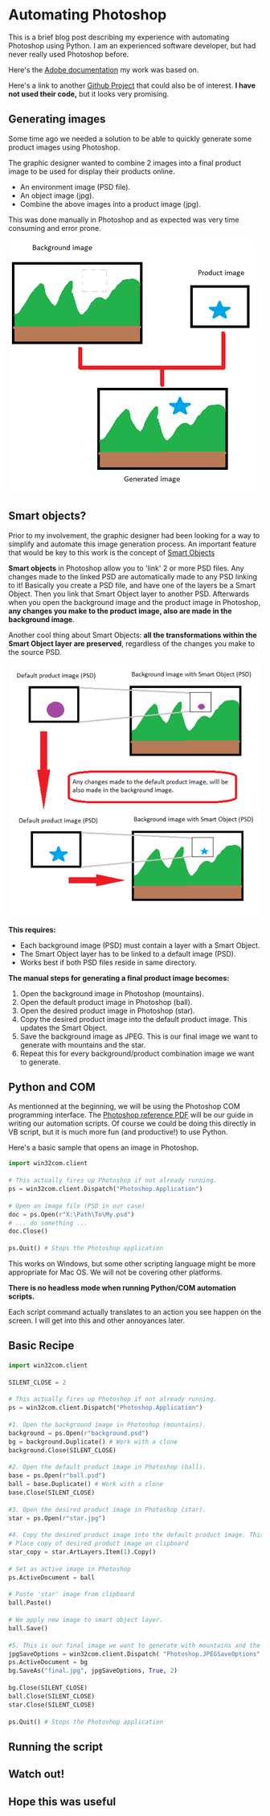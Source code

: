 # Automating Photoshop
This is a brief blog post describing my experience with automating Photoshop using Python.
I am an experienced software developer, but had never really used Photoshop before.

Here's the [Adobe documentation](https://www.adobe.com/content/dam/acom/en/devnet/photoshop/pdfs/photoshop-cc-vbs-ref.pdf) my work was based on.

Here's a link to another [Github Project](https://github.com/loonghao/photoshop-python-api) that could also be of interest. **I have not used their code,** but it looks very promising.

## Generating images
Some time ago we needed a solution to be able to quickly generate some product images using Photoshop.

The graphic designer wanted to combine 2 images into a final product image to be used for display their products online. 
- An environment image (PSD file).
- An object image (jpg).
- Combine the above images into a product image (jpg). 

This was done manually in Photoshop and as expected was very time consuming and error prone.

![Combination of 2 images](https://github.com/kelvin0/ImageAutomation/blob/gh-pages/Combine_2_images.png?raw=true)

## Smart objects?
Prior to my involvement, the graphic designer had been looking for a way to simplify and automate this image generation process.
An important feature that would be key to this work is the concept of [Smart Objects](https://helpx.adobe.com/ca/photoshop/using/create-smart-objects.html)

**Smart objects** in Photoshop allow you to 'link' 2 or more PSD files. Any changes made to the linked PSD are automatically made to any PSD linking to it!
Basically you create a PSD file, and have one of the layers be a Smart Object. Then you link that Smart Object layer to another PSD.
Afterwards when you open the background image and the product image in Photoshop, **any changes you make to the product image, also are made in the background image**.

Another cool thing about Smart Objects: **all the transformations within the Smart Object layer are preserved**, regardless of the changes you make to the source PSD.

![Smart Objects workflow](https://github.com/kelvin0/ImageAutomation/blob/gh-pages/smart_objects_update.png?raw=true)

**This requires:**
- Each background image (PSD) must contain a layer with a Smart Object.
- The Smart Object layer has  to be linked to a default image (PSD).
- Works best if both PSD files reside in same directory.


**The manual steps for generating a final product image becomes:**
1. Open the background image in Photoshop (mountains).
2. Open the default product image in Photoshop (ball).
3. Open the desired product image in Photoshop (star).
4. Copy the desired product image into the default product image. This updates the Smart Object.
5. Save the background image as JPEG. This is our final image we want to generate with mountains and the star.
6. Repeat this for every background/product combination image we want to generate.

## Python and COM
As mentionned at the beginning, we will be using the Photoshop COM programming interface.
The [Photoshop reference PDF](https://www.adobe.com/content/dam/acom/en/devnet/photoshop/pdfs/photoshop-cc-vbs-ref.pdf) will be our guide in writing our automation scripts. Of course we could be doing this directly in VB script, but it is much more fun (and productive!) to use Python.

Here's a basic sample that opens an image in Photoshop.

```python
import win32com.client

# This actually fires up Photoshop if not already running.
ps = win32com.client.Dispatch("Photoshop.Application")

# Open an image file (PSD in our case)
doc = ps.Open(r"X:\Path\To\My.psd")
# ... do something ...
doc.Close()

ps.Quit() # Stops the Photoshop application
```
This works on Windows, but some other scripting language might be more appropriate for Mac OS.
We will not be covering other platforms.

**There is no headless mode when running Python/COM automation scripts.**

Each script command actually translates to an action you see happen on the screen.
I will get into this and other annoyances later. 

## Basic Recipe
```python
import win32com.client

SILENT_CLOSE = 2

# This actually fires up Photoshop if not already running.
ps = win32com.client.Dispatch("Photoshop.Application")

#1. Open the background image in Photoshop (mountains).
background = ps.Open(r"background.psd")
bg = background.Duplicate() # Work with a clone
background.Close(SILENT_CLOSE)

#2. Open the default product image in Photoshop (ball).
base = ps.Open(r"ball.psd")
ball = base.Duplicate() # Work with a clone
base.Close(SILENT_CLOSE)

#3. Open the desired product image in Photoshop (star).
star = ps.Open(r"star.jpg")

#4. Copy the desired product image into the default product image. This also updates our background image.
# Place copy of desired product image on clipboard
star_copy = star.ArtLayers.Item(1).Copy() 

# Set as active image in Photoshop
ps.ActiveDocument = ball          

# Paste 'star' image from clipboard 
ball.Paste()               

# We apply new image to smart object layer. 
ball.Save()                               

#5. This is our final image we want to generate with mountains and the star.
jpgSaveOptions = win32com.client.Dispatch( "Photoshop.JPEGSaveOptions" )
ps.ActiveDocument = bg
bg.SaveAs("final.jpg", jpgSaveOptions, True, 2)

bg.Close(SILENT_CLOSE)
ball.Close(SILENT_CLOSE)
star.Close(SILENT_CLOSE)

ps.Quit() # Stops the Photoshop application
```

## Running the script

## Watch out!

## Hope this was useful



